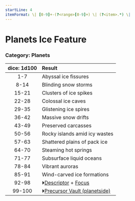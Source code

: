 ```yaml
---
startLine: 4
itemFormat: \| [0-9]+-(?<range>[0-9]+) \| (?<item>.*) \|
---
```

# Planets Ice Feature
### Category: Planets

| dice: 1d100 | Result |
|:----:|:-------|
| 1-7 | Abyssal ice fissures |
| 8-14 | Blinding snow storms |
| 15-21 | Clusters of ice spikes |
| 22-28 | Colossal ice caves |
| 29-35 | Glistening ice spires |
| 36-42 | Massive snow drifts |
| 43-49 | Preserved carcasses |
| 50-56 | Rocky islands amid icy wastes |
| 57-63 | Shattered plains of pack ice |
| 64-70 | Steaming hot springs |
| 71-77 | Subsurface liquid oceans |
| 78-84 | Vibrant auroras |
| 85-91 | Wind-carved ice formations |
| 92-98 | ⏵[Descriptor](Core_Descriptor.md) + [Focus](Core_Focus.md) |
| 99-100 | ⏵[Precursor Vault (planetside)](Vaults_Form.md) |